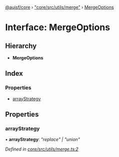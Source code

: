 [@aujsf/core](../README.md) › ["core/src/utils/merge"](../modules/_core_src_utils_merge_.md) › [MergeOptions](_core_src_utils_merge_.mergeoptions.md)

# Interface: MergeOptions

## Hierarchy

* **MergeOptions**

## Index

### Properties

* [arrayStrategy](_core_src_utils_merge_.mergeoptions.md#arraystrategy)

## Properties

###  arrayStrategy

• **arrayStrategy**: *"replace" | "union"*

*Defined in [core/src/utils/merge.ts:2](https://github.com/jbockle/au-jsonschema-form/blob/05b11cf/packages/core/src/utils/merge.ts#L2)*
